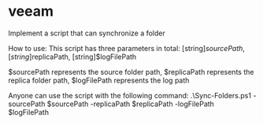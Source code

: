 # veeam
Implement a script that can synchronize a folder

How to use:
This script has three parameters in total:
    [string]$sourcePath,
    [string]$replicaPath,
    [string]$logFilePath
    
$sourcePath represents the source folder path,
$replicaPath represents the replica folder path,
$logFilePath represents the log path

Anyone can use the script with the following command:
.\Sync-Folders.ps1 -sourcePath $sourcePath -replicaPath $replicaPath -logFilePath $logFilePath
